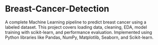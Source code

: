 # Breast-Cancer-Detection
A complete Machine Learning pipeline to predict breast cancer using a labeled dataset. This project covers loading data, cleaning, EDA, model training with scikit-learn, and performance evaluation. Implemented using Python libraries like Pandas, NumPy, Matplotlib, Seaborn, and Scikit-learn.
